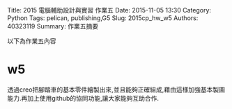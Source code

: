 Title: 2015 電腦輔助設計與實習 作業五
Date: 2015-11-05 13:30
Category: Python
Tags: pelican, publishing,G5
Slug: 2015cp_hw_w5
Authors: 40323119
Summary: 作業五摘要

以下為作業五內容



 w5
============

透過creo把腳踏車的基本零件繪製出來,並且能夠正確組成,藉由這樣加強基本製圖能力.再加上使用github的協同功能,讓大家能夠互助合作.